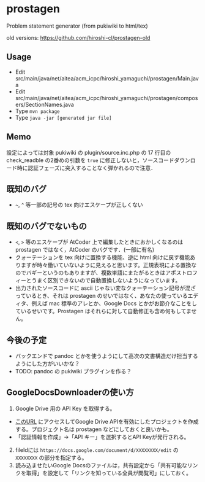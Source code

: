 prostagen
=========

Problem statement generator (from pukiwiki to html/tex)

old versions: https://github.com/hiroshi-cl/prostagen-old

Usage
-----

* Edit src/main/java/net/aitea/acm_icpc/hiroshi_yamaguchi/prostagen/Main.java
* Edit src/main/java/net/aitea/acm_icpc/hiroshi_yamaguchi/prostagen/composers/SectionNames.java
* Type `mvn package`
* Type `java -jar [generated jar file]`

Memo
----

設定によっては対象 pukiwiki の plugin/source.inc.php の 17 行目の check_readble の2番めの引数を `true` に修正しないと，ソースコードダウンロード時に認証フェーズに突入することなく弾かれるので注意．

既知のバグ
----------
* `~`, `^` 等一部の記号の tex 向けエスケープが正しくない

既知のバグでないもの
--------------------
* `<`, `>` 等のエスケープが AtCoder 上で編集したときにおかしくなるのは prostagen ではなく，AtCoder のバグです．(一部に有名)
* クォーテーションを tex 向けに置換する機能、逆に html 向けに戻す機能ありますが時々働いていないように見えると思います。正規表現による置換なのでバギーというのもありますが、複数単語にまたがるときはアポストロフィーとうまく区別できないので自動置換しないようになっています。
* 出力されたソースコードに ascii じゃない変なクォーテーション記号が混ざっているとき、それは prostagen のせいではなく、あなたの使っているエディタ、例えば mac 標準のアレとか、Google Docs とかがお節介なことをしているせいです。Prostagen はそれらに対して自動修正も含め何もしてません。

今後の予定
----------
* バックエンドで pandoc とかを使うようにして高次の文書構造だけ担当するようにした方がいいかな？
* TODO: pandoc の pukiwiki プラグインを作る？

GoogleDocsDownloaderの使い方
---------------------------

1. Google Drive 用の API Key を取得する。
  * [このURL](https://console.developers.google.com/start/api?id=drive) にアクセスしてGoogle Drive APIを有効にしたプロジェクトを作成する。プロジェクト名は prostagen などにしておくと良いかも。
  * 「認証情報を作成」→「API キー」を選択するとAPI Keyが発行される。
2. fileIdには `https://docs.google.com/document/d/XXXXXXXX/edit` の `XXXXXXXX` の部分を指定する。
3. 読み込ませたいGoogle Docsのファイルは，共有設定から「共有可能なリンクを取得」を設定して「リンクを知っている全員が閲覧可」にしておく。
